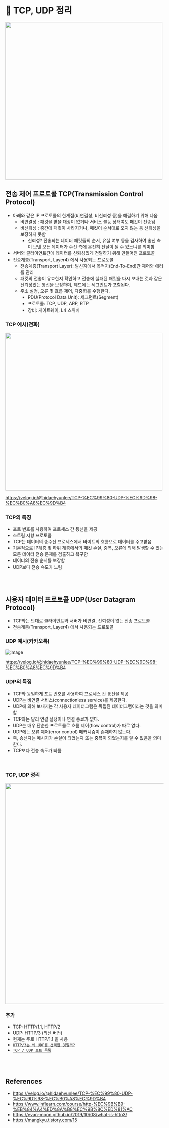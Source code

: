 # 📝 TCP, UDP 정리

<img src="https://user-images.githubusercontent.com/50076031/122863777-62a06f00-d35e-11eb-8416-5996d9f2926e.png" width="500" height="500">

## 전송 제어 프로토콜 TCP(Transmission Control Protocol)
  - 아래와 같은 IP 프로토콜의 한계점(비연결성, 비신뢰성 등)을 해결하기 위해 나옴
    - 비연결성 : 패킷을 받을 대상이 없거나 서비스 불능 상태여도 패킷이 전송됨
    - 비신뢰성 : 중간에 패킷이 사라지거나, 패킷이 순서대로 오지 않는 등 신뢰성을 보장하지 못함
      - 신뢰성? 전송되는 데이터 패킷들의 순서, 유실 여부 등을 검사하여 송신 측이 보낸 모든 데이터가 수신 측에 온전히 전달이 될 수 있느냐를 의미함
  - 서버와 클라이언트간에 데이터를 신뢰성있게 전달하기 위해 만들어진 프로토콜
  - 전송계층(Transport, Layer4) 에서 사용되는 프로토콜
    - 전송계층(Transport Layer): 발신지에서 목적지(End-To-End)간 제어와 에러를 관리
    - 패킷의 전송이 유효한지 확인하고 전송에 실패된 패킷을 다시 보내는 것과 같은 신뢰성있는 통신을 보장하며, 헤드에는 세그먼트가 포함된다.
    - 주소 설정, 오류 및 흐름 제어, 다중화를 수행한다.
      - PDU(Protocol Data Unit): 세그먼트(Segment)
      - 프로토콜: TCP, UDP, ARP, RTP
      - 장비: 게이트웨이, L4 스위치

### TCP 예시(전화)
<img src="https://user-images.githubusercontent.com/50076031/122863450-bbbbd300-d35d-11eb-9fdc-25581e7c9f0e.png" width="500" height="500">

https://velog.io/@hidaehyunlee/TCP-%EC%99%80-UDP-%EC%9D%98-%EC%B0%A8%EC%9D%B4


### TCP의 특징
  - 포트 번호를 사용하여 프로세스 간 통신을 제공 
  - 스트림 지향 프로토콜
  - TCP는 데이터의 송수신 프로세스에서 바이트의 흐름으로 데이터를 주고받음
  - 기본적으로 IP계층 및 하위 계층에서의 패킷 손실, 중복, 오류에 의해 발생할 수 있는 모든 데이터 전송 문제를 검출하고 복구함
  - 데이터의 전송 순서를 보장함
  - UDP보다 전송 속도가 느림

<br><br> 
    
## 사용자 데이터 프로토콜 UDP(User Datagram Protocol)
  - TCP와는 반대로 클라이언트와 서버가 비연결, 신뢰성이 없는 전송 프로토콜
  - 전송계층(Transport, Layer4) 에서 사용되는 프로토콜

### UDP 예시(카카오톡)
![image](https://user-images.githubusercontent.com/50076031/122863484-caa28580-d35d-11eb-8123-37bed19ff3e8.png)

https://velog.io/@hidaehyunlee/TCP-%EC%99%80-UDP-%EC%9D%98-%EC%B0%A8%EC%9D%B4

### UDP의 특징
  - TCP와 동일하게 포트 번호를 사용하여 프로세스 간 통신을 제공
  - UDP는 비연결 서비스(connectionless service)를 제공한다.
  - UDP에 의해 보내지는 각 사용자 데이터그램은 독립된 데이터그램이라는 것을 의미함
  - TCP와는 달리 연결 설정이나 연결 종료가 없다.
  - UDP는 매우 단순한 프로토콜로 흐름 제어(flow control)가 따로 없다.
  - UDP에는 오류 제어(error control) 메커니즘이 존재하지 않는다. 
  - 즉, 송신자는 메시지가 손실이 되었는지 또는 중복이 되었는지를 알 수 없음을 의미한다.
  - TCP보다 전송 속도가 빠름
    
<br>

### TCP, UDP 정리

<img src="https://user-images.githubusercontent.com/50076031/122865353-39351280-d361-11eb-86e9-358bb3df285b.png" width="700" height="700">

<br>

### 추가
  - TCP: HTTP/1.1, HTTP/2
  - UDP: HTTP/3 (최신 버전)
  - 현재는 주로 HTTP/1.1 을 사용
  - [`HTTP/3는 왜 UDP를 선택한 것일까?`](https://evan-moon.github.io/2019/10/08/what-is-http3/)
  - [`TCP / UDP 포트 목록`](https://ko.wikipedia.org/wiki/TCP/UDP%EC%9D%98_%ED%8F%AC%ED%8A%B8_%EB%AA%A9%EB%A1%9D)

<br><br>


## References
  - https://velog.io/@hidaehyunlee/TCP-%EC%99%80-UDP-%EC%9D%98-%EC%B0%A8%EC%9D%B4
  - https://www.inflearn.com/course/http-%EC%9B%B9-%EB%84%A4%ED%8A%B8%EC%9B%8C%ED%81%AC
  - https://evan-moon.github.io/2019/10/08/what-is-http3/
  - https://mangkyu.tistory.com/15
